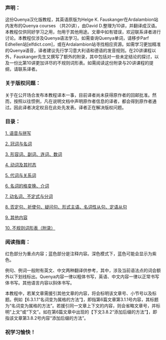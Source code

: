<h3>声明：</h3>
  这份Quenya汉化版教程，其英语原版为Helge K. Fauskanger在Ardalambion站内发布的Quenya courses （共20讲），由David D.整理为10讲，并翻译成汉语。本教程仅供同好学习之用，勿用于其他用途。文章中如有错误，欢迎联系译者进行讨论。本教程仅涉及Quenya语法学习。如需查询Quenya单词，请移步Parf Edhellen站[elfdict.com]，或在Ardalambion站寻找相应资源。如需学习更加精准的Quenya语音，译者建议先行学习意大利语和德语的发音规则。在20讲课程以外，Fauskanger先生又撰写了额外的附录，其中包括对一些未定结论的探讨，以及一份比第10讲更加详尽的不规则词形表。如需阅读这份附录与20讲课程的提纲，请联系译者。  
  
<h3>关于版权问题：</h3>
  
  关于在公开场合发布本教程译本一事，目前译者尚未获得原作者的回邮批准。然而，按照以往惯例，凡在说明文档中声明原作者信息的译者，都会得到原作者通过。因此译者决定权且在此处先发表。译者正在解决版权问题。

<h3>目录：</h3>

  [1. 语音与拼写](https://david-dhc.github.io/Quenya-Textbooks-in-Mandarin/1.html)
  
  [2. 冠词与名词](https://david-dhc.github.io/Quenya-Textbooks-in-Mandarin/2.html)
  
  [3. 形容词、副词、连词、数词](https://david-dhc.github.io/Quenya-Textbooks-in-Mandarin/3.html)
  
  [4. 动词及其时态](https://david-dhc.github.io/Quenya-Textbooks-in-Mandarin/4.html)
  
  [5. 代词与关系词](https://david-dhc.github.io/Quenya-Textbooks-in-Mandarin/5.html)
  
  [6. 名词的格变换、介词](https://david-dhc.github.io/Quenya-Textbooks-in-Mandarin/6.html)
  
  [7. 动名词、不定式与分词](https://david-dhc.github.io/Quenya-Textbooks-in-Mandarin/7.html)
  
  [8. 否定句、祈使句、疑问句、形式主语、名词性从句、定语从句](https://david-dhc.github.io/Quenya-Textbooks-in-Mandarin/8.html)
  
  [9. 其他内容](https://david-dhc.github.io/Quenya-Textbooks-in-Mandarin/9.html)
  
  [10. 不规则词形表（附录）](https://david-dhc.github.io/Quenya-Textbooks-in-Mandarin/0.html)

<h3>阅读指南：</h3>
红色部分为重点内容；蓝色部分是注释内容。深色模式下，蓝色可能会显示为紫色。
  
例句、例词一般附有英文、中文两种翻译供参考，其中，涉及当前语法点的词会额外以下划线标出。Quenya内容一律以粗体书写，英语、中文内容一律以正常书写体书写。其他语言内容以斜体书写。
  
本教程中，若某文章需援引其他文章的内容，将会标明该文章号、小节号以及标题。例如【6.3.1.1“名词变为属格的方法”】，即指第6篇文章第3.1.1号内容，其标题为“名词变为属格的方法”。若援引同一文章上下文的内容，则会省略文章号，并标明“上文”或“下文”。如在第6篇文章中出现的【下文3.8.2“添加后缀的方法”】，即指该文章第3.8.2号内容“添加后缀的方法”。

<h3>祝学习愉快！</h3>
